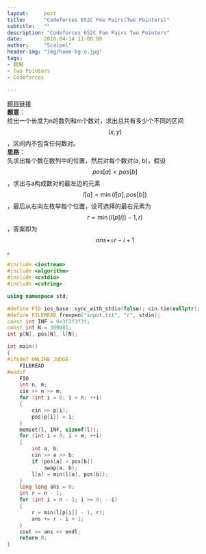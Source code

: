 ```yaml
---
layout:     post
title:      "Codeforces 652C Foe Pairs(Two Pointers)"
subtitle:   ""
description: "Codeforces 652C Foe Pairs Two Pointers"
date:       2016-04-14 11:00:00
author:     "Scalpel"
header-img: "img/home-bg-o.jpg"
tags:
- 题解
- Two Pointers
- Codeforces

---
```

[题目链接](http://codeforces.com/problemset/problem/652/C)  
**题意**：  
给出一个长度为n的数列和m个数对，求出总共有多少个不同的区间$$(x, y)$$，区间内不包含任何数对。    
**思路**：  
先求出每个数在数列中的位置，然后对每个数对(a, b)，假设$$pos[a]\lt pos[b]$$，求出与a构成数对的最左边的元素$$l[a]=\min(l[a],pos[b])$$，最后从右向左枚举每个位置，设可选择的最右元素为$$r=\min(l[p[i]]-1,r)$$，答案即为$$ans{+=}r-i+1$$。

~~~cpp
#include <iostream>
#include <algorithm>
#include <cstdio>
#include <cstring>

using namespace std;

#define FIO ios_base::sync_with_stdio(false); cin.tie(nullptr);
#define FILEREAD freopen("input.txt", "r", stdin);
const int INF = 0x3f3f3f3f;
const int N = 300001;
int p[N], pos[N], l[N];

int main()
{
#ifndef ONLINE_JUDGE
    FILEREAD
#endif
    FIO
    int n, m;
    cin >> n >> m;
    for (int i = 0; i < n; ++i)
    {
        cin >> p[i];
        pos[p[i]] = i;
    }
    memset(l, INF, sizeof(l));
    for (int i = 0; i < m; ++i)
    {
        int a, b;
        cin >> a >> b;
        if (pos[a] > pos[b])
            swap(a, b);
        l[a] = min(l[a], pos[b]);
    }
    long long ans = 0;
    int r = n - 1;
    for (int i = n - 1; i >= 0; --i)
    {
        r = min(l[p[i]] - 1, r);
        ans += r - i + 1;
    }
    cout << ans << endl;
    return 0;
}
~~~
